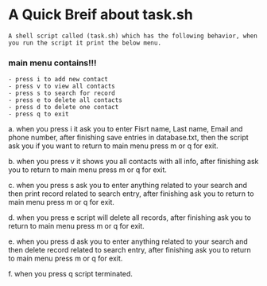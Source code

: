 # A Quick Breif about task.sh
    A shell script called (task.sh) which has the following behavior, when you run the script it print the below menu.
### main menu contains!!!
    - press i to add new contact
    - press v to view all contacts
    - press s to search for record
    - press e to delete all contacts
    - press d to delete one contact
    - press q to exit 

a. when you press i it ask you to enter Fisrt name, Last name, Email and phone number, after finishing
   save entries in database.txt, then the script ask you if you want to return to main menu press m or q for exit.

b. when you press v it shows you all contacts with all info, after finishing ask you to return to main menu press m or q for exit.

c. when you press s ask you to enter anything related to your search and then print record related to search entry,
   after finishing ask you to return to main menu press m or q for exit.

d. when you press e script will delete all records, after finishing ask you to return to main menu press m or q for exit.

e. when you press d ask you to enter anything related to your search and then delete record related to search entry,
   after finishing ask you to return to main menu press m or q for exit.

f. when you press q script terminated.
